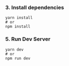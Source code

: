 ### 3\. Install dependencies

```
yarn install
# or
npm install
```

### 5\. Run Dev Server

```
yarn dev
# or
npm run dev
```




